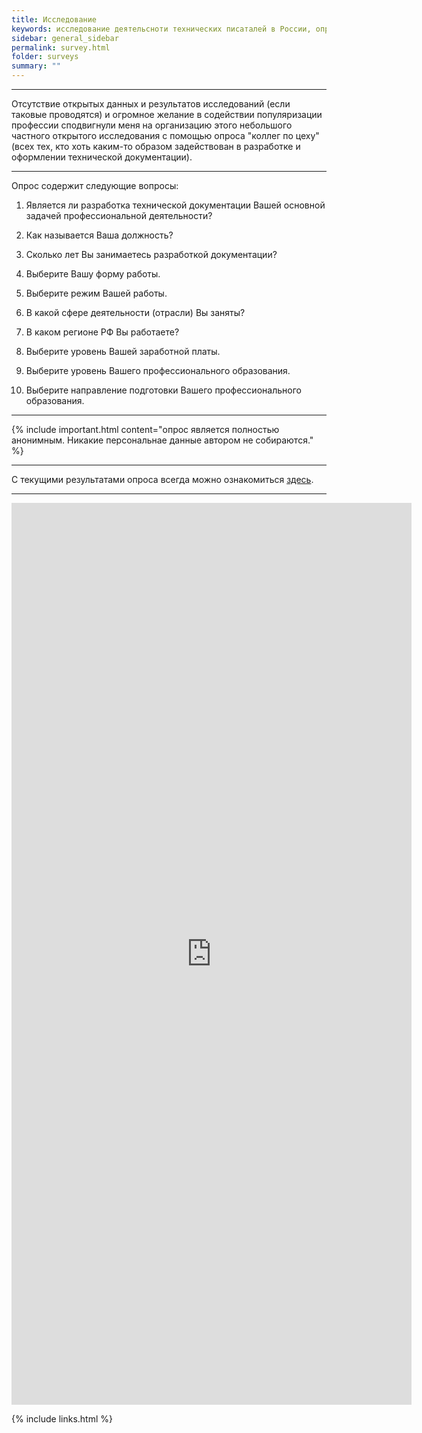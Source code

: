 ```yaml
---
title: Исследование
keywords: исследование деятельсноти технических писаталей в России, опросы технических писателей, статистика техписателей России, технический писатель, разработка техдокументации, документирование API, технический писатель фриланс
sidebar: general_sidebar
permalink: survey.html
folder: surveys
summary: ""
---
```


***

Отсутствие открытых данных и результатов исследований (если таковые проводятся) и огромное желание в содействии популяризации профессии сподвигнули меня на организацию этого небольшого частного открытого исследования с помощью опроса "коллег по цеху" (всех тех, кто хоть каким-то образом задействован в разработке и оформлении технической документации).

***

Опрос содержит следующие вопросы:

1. Является ли разработка технической документации Вашей основной задачей профессиональной деятельности? 

2. Как называется Ваша должность?

3. Сколько лет Вы занимаетесь разработкой документации?

4. Выберите Вашу форму работы.

5. Выберите режим Вашей работы.

6. В какой сфере деятельности (отрасли) Вы заняты?

7. В каком регионе РФ Вы работаете?

8. Выберите уровень Вашей заработной платы.

9. Выберите уровень Вашего профессионального образования.

10. Выберите направление подготовки Вашего профессионального образования.

***

{% include important.html content="опрос является полностью анонимным. Никакие персональнае данные автором не собираются." %}

***

С текущими результатами опроса всегда можно ознакомиться [здесь](https://docs.google.com/forms/d/e/1FAIpQLSdng0u1Da5K1ZKF56wwm5mHIKx-2Hqb9Vx-NIiu5n5A5X1KBg/viewanalytics).

***

<iframe src="https://docs.google.com/forms/d/e/1FAIpQLSdng0u1Da5K1ZKF56wwm5mHIKx-2Hqb9Vx-NIiu5n5A5X1KBg/viewform?embedded=true" width="640" height="1443" frameborder="0" marginheight="0" marginwidth="0">Loading…</iframe>


{% include links.html %}
